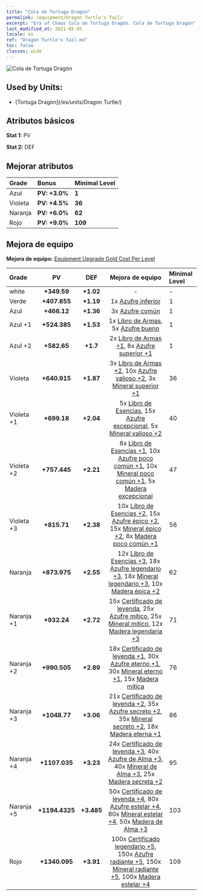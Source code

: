 ```yaml
---
title: "Cola de Tortuga Dragón"
permalink: /equipment/Dragon Turtle's Tail/
excerpt: "Era of Chaos Cola de Tortuga Dragón. Cola de Tortuga Dragón"
last_modified_at: 2021-05-05
locale: es
ref: "Dragon Turtle's Tail.md"
toc: false
classes: wide
---
```


  ![Cola de Tortuga Dragón](/images/e/e_99064.png)

## Used by Units:

* [Tortuga Dragón](/es/units/Dragon Turtle/) 


## Atributos básicos
 **Stat 1:** PV

 **Stat 2:** DEF

## Mejorar atributos

  |     Grade    |   Bonus | Minimal Level | 
  |:-------------|:--------|:--------------| 
  | Azul | **PV: +3.0%** | **1** | 
  | Violeta | **PV: +4.5%** | **36** | 
  | Naranja | **PV: +6.0%** | **62** | 
  | Rojo | **PV: +9.0%** | **109** | 


## Mejora de equipo
 **Mejora de equipo:** [Equipment Upgrade Gold Cost Per Level](/equipment/EquipmentUpgradeCostPerLevel/) 

  |          Grade      | PV | DEF | Mejora de equipo | Minimal Level |
  |:--------------------|:---------:|:---------:|:----------------:|:--------------|
  | white | **+349.59** | **+1.02** | - | - |
  | Verde | **+407.855** | **+1.19** | 1x [Azufre inferior](/ItemsES/mat_3/) | 1 |
  | Azul | **+466.12** | **+1.36** | 3x [Azufre común](/ItemsES/mat_9/) | 1 |
  | Azul +1 | **+524.385** | **+1.53** | 1x [Libro de Armas](/ItemsES/mat_18/), 5x [Azufre bueno](/ItemsES/mat_15/) | 1 |
  | Azul +2 | **+582.65** | **+1.7** | 2x [Libro de Armas +1](/ItemsES/mat_25/), 8x [Azufre superior +1](/ItemsES/mat_22/) | 1 |
  | Violeta | **+640.915** | **+1.87** | 3x [Libro de Armas +2](/ItemsES/mat_32/), 10x [Azufre valioso +2](/ItemsES/mat_29/), 3x [Mineral superior +1](/ItemsES/mat_19/) | 36 |
  | Violeta +1 | **+699.18** | **+2.04** | 5x [Libro de Esencias](/ItemsES/mat_39/), 15x [Azufre excepcional](/ItemsES/mat_36/), 5x [Mineral valioso +2](/ItemsES/mat_26/) | 40 |
  | Violeta +2 | **+757.445** | **+2.21** | 8x [Libro de Esencias +1](/ItemsES/mat_46/), 10x [Azufre poco común +1](/ItemsES/mat_43/), 10x [Mineral poco común +1](/ItemsES/mat_40/), 5x [Madera excepcional](/ItemsES/mat_34/) | 47 |
  | Violeta +3 | **+815.71** | **+2.38** | 10x [Libro de Esencias +2](/ItemsES/mat_53/), 15x [Azufre épico +2](/ItemsES/mat_50/), 15x [Mineral épico +2](/ItemsES/mat_47/), 8x [Madera poco común +1](/ItemsES/mat_41/) | 56 |
  | Naranja | **+873.975** | **+2.55** | 12x [Libro de Esencias +3](/ItemsES/mat_60/), 18x [Azufre legendario +3](/ItemsES/mat_57/), 18x [Mineral legendario +3](/ItemsES/mat_54/), 10x [Madera épica +2](/ItemsES/mat_48/) | 62 |
  | Naranja +1 | **+932.24** | **+2.72** | 15x [Certificado de leyenda](/ItemsES/mat_67/), 25x [Azufre mítico](/ItemsES/mat_64/), 25x [Mineral mítico](/ItemsES/mat_61/), 12x [Madera legendaria +3](/ItemsES/mat_55/) | 71 |
  | Naranja +2 | **+990.505** | **+2.89** | 18x [Certificado de leyenda +1](/ItemsES/mat_74/), 30x [Azufre eterno +1](/ItemsES/mat_71/), 30x [Mineral eterno +1](/ItemsES/mat_68/), 15x [Madera mítica](/ItemsES/mat_62/) | 76 |
  | Naranja +3 | **+1048.77** | **+3.06** | 21x [Certificado de leyenda +2](/ItemsES/mat_81/), 35x [Azufre secreto +2](/ItemsES/mat_78/), 35x [Mineral secreto +2](/ItemsES/mat_75/), 18x [Madera eterna +1](/ItemsES/mat_69/) | 86 |
  | Naranja +4 | **+1107.035** | **+3.23** | 24x [Certificado de leyenda +3](/ItemsES/mat_88/), 40x [Azufre de Alma +3](/ItemsES/mat_85/), 40x [Mineral de Alma +3](/ItemsES/mat_82/), 25x [Madera secreta +2](/ItemsES/mat_76/) | 95 |
  | Naranja +5 | **+1194.4325** | **+3.485** | 50x [Certificado de leyenda +4](/ItemsES/mat_95/), 80x [Azufre estelar +4](/ItemsES/mat_92/), 80x [Mineral estelar +4](/ItemsES/mat_89/), 50x [Madera de Alma +3](/ItemsES/mat_83/) | 103 |
  | Rojo | **+1340.095** | **+3.91** | 100x [Certificado legendario +5](/ItemsES/mat_102/), 150x [Azufre radiante +5](/ItemsES/mat_99/), 150x [Mineral radiante +5](/ItemsES/mat_96/), 100x [Madera estelar +4](/ItemsES/mat_90/) | 109 |

